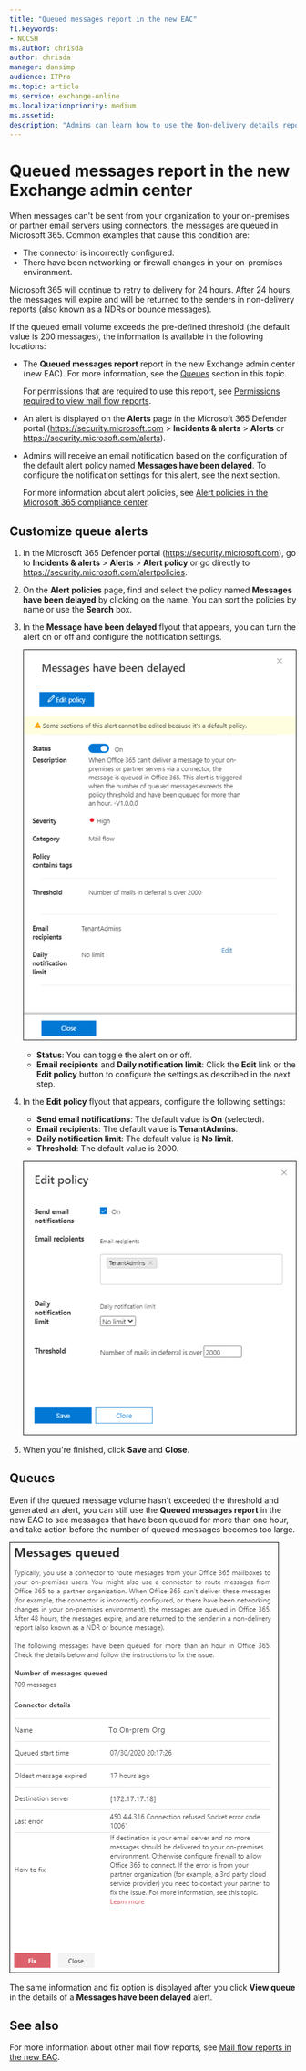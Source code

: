 ```yaml
---
title: "Queued messages report in the new EAC"
f1.keywords:
- NOCSH
ms.author: chrisda
author: chrisda
manager: dansimp
audience: ITPro
ms.topic: article
ms.service: exchange-online
ms.localizationpriority: medium
ms.assetid:
description: "Admins can learn how to use the Non-delivery details report in the new Exchange admin center to monitor outbound messages that were sent over connectors from your organization that have been delayed for over an hour."
---
```


# Queued messages report in the new Exchange admin center

When messages can't be sent from your organization to your on-premises or partner email servers using connectors, the messages are queued in Microsoft 365. Common examples that cause this condition are:

- The connector is incorrectly configured.
- There have been networking or firewall changes in your on-premises environment.

Microsoft 365 will continue to retry to delivery for 24 hours. After 24 hours, the messages will expire and will be returned to the senders in non-delivery reports (also known as a NDRs or bounce messages).

If the queued email volume exceeds the pre-defined threshold (the default value is 200 messages), the information is available in the following locations:

- The **Queued messages report** report in the new Exchange admin center (new EAC). For more information, see the [Queues](#queues) section in this topic.

  For permissions that are required to use this report, see [Permissions required to view mail flow reports](mail-flow-reports.md#permissions-required-to-view-mail-flow-reports).

- An alert is displayed on the **Alerts** page in the Microsoft 365 Defender portal (<https://security.microsoft.com> \> **Incidents & alerts** \> **Alerts** or <https://security.microsoft.com/alerts>).
- Admins will receive an email notification based on the configuration of the default alert policy named **Messages have been delayed**. To configure the notification settings for this alert, see the next section.

  For more information about alert policies, see [Alert policies in the Microsoft 365 compliance center](/microsoft-365/compliance/alert-policies).

## Customize queue alerts

1. In the Microsoft 365 Defender portal (<https://security.microsoft.com>), go to **Incidents & alerts** \> **Alerts** \> **Alert policy** or go directly to <https://security.microsoft.com/alertpolicies>.

2. On the **Alert policies** page, find and select the policy named **Messages have been delayed** by clicking on the name. You can sort the policies by name or use the **Search** box.

3. In the **Message have been delayed** flyout that appears, you can turn the alert on or off and configure the notification settings.

   ![Messages have been delayed alert policy details the Microsoft 365 Defender portal.](../../media/mfr-queued-messages-alert-policy.png)

   - **Status**: You can toggle the alert on or off.
   - **Email recipients** and **Daily notification limit**: Click the **Edit** link or the **Edit policy** button to configure the settings as described in the next step.

4. In the **Edit policy** flyout that appears, configure the following settings:
   - **Send email notifications**: The default value is **On** (selected).
   - **Email recipients**: The default value is **TenantAdmins**.
   - **Daily notification limit**: The default value is **No limit**.
   - **Threshold**: The default value is 2000.

   ![Notification settings in the Messages have been delayed alert policy details.](../../media/mfr-queued-messages-alert-policy-notification-settings.png)

5. When you're finished, click **Save** and **Close**.

## Queues

Even if the queued message volume hasn't exceeded the threshold and generated an alert, you can still use the **Queued messages report** in the new EAC to see messages that have been queued for more than one hour, and take action before the number of queued messages becomes too large.

![Queued messages report in the new EAC.](../../media/mfr-queued-messages-report.png)

The same information and fix option is displayed after you click **View queue** in the details of a **Messages have been delayed** alert.

## See also

For more information about other mail flow reports, see [Mail flow reports in the new EAC](mail-flow-reports.md).
